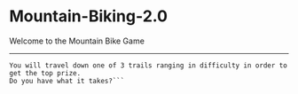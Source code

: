 # Mountain-Biking-2.0
Welcome to the Mountain Bike Game
************************************************
```This game will test your skills as a mountain biker.
You will travel down one of 3 trails ranging in difficulty in order to get the top prize.
Do you have what it takes?```
